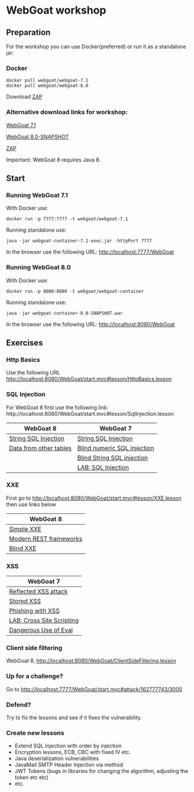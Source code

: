 # WebGoat workshop

## Preparation

For the workshop you can use Docker(preferred) or run it as a standalone jar:

### Docker

```
docker pull webgoat/webgoat-7.1
docker pull webgoat/webgoat-8.0
```
Download [ZAP](https://github.com/zaproxy/zaproxy/wiki/Downloads)

### Alternative download links for workshop:

[WebGoat 7.1](https://github.com/WebGoat/WebGoat/releases/download/7.1/webgoat-container-7.1-exec.jar)

[WebGoat 8.0-SNAPSHOT](http://provided_during_workshop)

[ZAP](https://github.com/zaproxy/zaproxy/wiki/Downloads)

Important: WebGoat 8 requires Java 8.

## Start

### Running WebGoat 7.1

With Docker use: 

```
docker run -p 7777:7777 -t webgoat/webgoat-7.1
```

Running standalone use:

```
java -jar webgoat-container-7.1-exec.jar -httpPort 7777
```

In the browser use the following URL: <http://localhost:7777/WebGoat>

### Running WebGoat 8.0

With Docker use:

```
docker run -p 8080:8080 -t webgoat/webgoat-container
```

Running standalone use:

```
java -jar webgoat-container-8.0-SNAPSHOT.war
```

In the browser use the following URL: <http://localhost:8080/WebGoat>


## Exercises

### Http Basics

Use the following URL <http://localhost:8080/WebGoat/start.mvc#lesson/HttpBasics.lesson>

### SQL Injection

For WebGoat 8 first use the following link: http://localhost:8080/WebGoat/start.mvc#lesson/SqlInjection.lesson

| WebGoat 8     | WebGoat 7        
| --- |---
|[String SQL Injection](http://localhost:8080/WebGoat/start.mvc#lesson/SqlInjection.lesson/6)|[String SQL Injection](http://localhost:7777/WebGoat/start.mvc#attack/538385464/1100)
|[Data from other tables](http://localhost:8080/WebGoat/start.mvc#lesson/SqlInjection.lesson/9) | [Blind numeric SQL injection](http://localhost:7777/WebGoat/start.mvc#attack/586116895/1100)
| | [Blind String SQL injection](http://localhost:7777/WebGoat/start.mvc#attack/1315528047/1100)
| | [LAB: SQL Injection](http://localhost:7777/WebGoat/start.mvc#attack/1537271095/1100)

### XXE

First go to <http://localhost:8080/WebGoat/start.mvc#lesson/XXE.lesson> then use links below

| WebGoat 8 
| ---
| [Simple XXE](http://localhost:8080/WebGoat/start.mvc#lesson/XXE.lesson/2)
| [Modern REST frameworks](http://localhost:8080/WebGoat/start.mvc#lesson/XXE.lesson/3)
| [Blind XXE](http://localhost:8080/WebGoat/start.mvc#lesson/XXE.lesson/6)

### XSS

| WebGoat 7
| ---
| [Reflected XSS attack](http://localhost:7777/WebGoat/start.mvc#attack/1406352188/900)
| [Stored XSS](http://localhost:7777/WebGoat/start.mvc#attack/598569451/900)
| [Phishing with XSS](http://localhost:8080/WebGoat/start.mvc?#attack/1382523204/900)
| [LAB: Cross Site Scripting](http://localhost:7777/WebGoat/start.mvc#attack/611366032/900)
| [Dangerous Use of Eval](http://localhost:7777/WebGoat/start.mvc#attack/136634854/400)

### Client side filtering

WebGoat 8, <http://localhost:8080/WebGoat/ClientSideFiltering.lesson>

### Up for a challenge?

Go to <http://localhost:7777/WebGoat/start.mvc#attack/162777743/3000>

### Defend?
Try to fix the lessons and see if it fixes the vulnerability.

### Create new lessons

- Extend SQL injection with order by injection
- Encryption lessons, ECB, CBC with fixed IV etc.
- Java deserialization vulnerabilities
- JavaMail SMTP Header Injection via method
- JWT Tokens (bugs in libraries for changing the algorithm, adjusting the token etc etc)
- etc.






